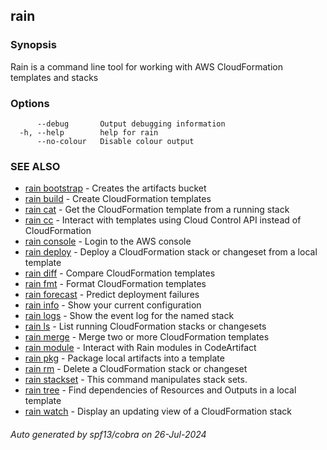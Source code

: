 ## rain



### Synopsis

Rain is a command line tool for working with AWS CloudFormation templates and stacks

### Options

```
      --debug       Output debugging information
  -h, --help        help for rain
      --no-colour   Disable colour output
```

### SEE ALSO

* [rain bootstrap](rain_bootstrap.md)	 - Creates the artifacts bucket
* [rain build](rain_build.md)	 - Create CloudFormation templates
* [rain cat](rain_cat.md)	 - Get the CloudFormation template from a running stack
* [rain cc](rain_cc.md)	 - Interact with templates using Cloud Control API instead of CloudFormation
* [rain console](rain_console.md)	 - Login to the AWS console
* [rain deploy](rain_deploy.md)	 - Deploy a CloudFormation stack or changeset from a local template
* [rain diff](rain_diff.md)	 - Compare CloudFormation templates
* [rain fmt](rain_fmt.md)	 - Format CloudFormation templates
* [rain forecast](rain_forecast.md)	 - Predict deployment failures
* [rain info](rain_info.md)	 - Show your current configuration
* [rain logs](rain_logs.md)	 - Show the event log for the named stack
* [rain ls](rain_ls.md)	 - List running CloudFormation stacks or changesets
* [rain merge](rain_merge.md)	 - Merge two or more CloudFormation templates
* [rain module](rain_module.md)	 - Interact with Rain modules in CodeArtifact
* [rain pkg](rain_pkg.md)	 - Package local artifacts into a template
* [rain rm](rain_rm.md)	 - Delete a CloudFormation stack or changeset
* [rain stackset](rain_stackset.md)	 - This command manipulates stack sets.
* [rain tree](rain_tree.md)	 - Find dependencies of Resources and Outputs in a local template
* [rain watch](rain_watch.md)	 - Display an updating view of a CloudFormation stack

###### Auto generated by spf13/cobra on 26-Jul-2024
